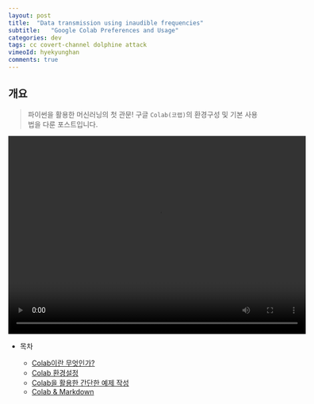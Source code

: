 ```yaml
---
layout: post
title:  "Data transmission using inaudible frequencies"
subtitle:   "Google Colab Preferences and Usage"
categories: dev
tags: cc covert-channel dolphine attack
vimeoId: hyekyunghan
comments: true
---
```


## 개요
> 파이썬을 활용한 머신러닝의 첫 관문! 구글 `Colab(코랩)`의 환경구성 및 기본 사용법을 다룬 포스트입니다.
  
<video width="600px" height="400" controls>
	<source src='assets/images/demo_covert.mp4'></source>
</video>
  

  
  
- 목차

	- [Colab이란 무엇인가?](#colab이란-무엇인가)
	- [Colab 환경설정](#colab-환경설정)
	- [Colab을 활용한 간단한 예제 작성](#colab을-활용한-간단한-예제-작성)
	- [Colab & Markdown](#colab--markdown)
